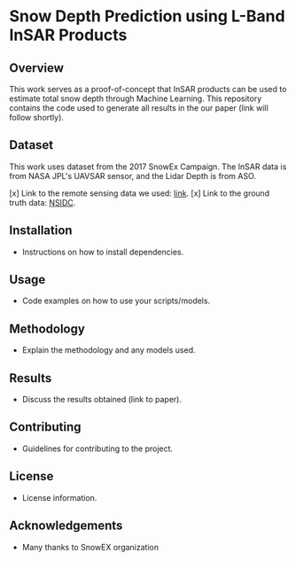 
# Snow Depth Prediction using L-Band InSAR Products

## Overview

This work serves as a proof-of-concept that InSAR products can be used to estimate total snow depth through Machine Learning. This repository contains the code used to generate all results in the our paper (link will follow shortly).

## Dataset

This work uses dataset from the 2017 SnowEx Campaign. The InSAR data is from NASA JPL's UAVSAR sensor, and the Lidar Depth is from ASO. 

[x] Link to the remote sensing data we used: [link](https://drive.google.com/drive/folders/1Oalh_TooAk3PzQaBbyIwcWffLVaIEkuR?usp=sharing).
[x] Link to the ground truth data: [NSIDC](https://nsidc.org/data/snex17_sd/versions/1).

## Installation
- Instructions on how to install dependencies.

## Usage
- Code examples on how to use your scripts/models.

## Methodology
- Explain the methodology and any models used.

## Results
- Discuss the results obtained (link to paper).

## Contributing
- Guidelines for contributing to the project.

## License
- License information.

## Acknowledgements
- Many thanks to SnowEX organization
